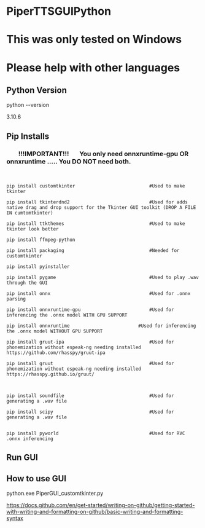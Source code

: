 # PiperTTSGUIPython


# This was only tested on Windows
# Please help with other languages

## Python Version
python --version

3.10.6

## Pip Installs
### &nbsp; &nbsp; &nbsp; &nbsp; !!!IMPORTANT!!! &nbsp; &nbsp; &nbsp; You only need onnxruntime-gpu OR onnxruntime ..... You DO NOT need both.
<br />

```
pip install	customtkinter							#Used to make tkinter

pip install tkinterdnd2								#Used for adds native drag and drop support for the Tkinter GUI toolkit (DROP A FILE IN cumtomtkinter)

pip install	ttkthemes								#Used to make tkinter look better

pip install ffmpeg-python

pip install packaging								#Needed for customtkinter

pip install pyinstaller

pip install pygame									#Used to play .wav through the GUI

pip	install	onnx									#Used for .onnx parsing

pip install onnxruntime-gpu							#Used for inferencing the .onnx model WITH GPU SUPPORT

pip install onnxruntime							#Used for inferencing the .onnx model WITHOUT GPU SUPPORT

pip install gruut-ipa								#Used for phonemization without espeak-ng needing installed			https://github.com/rhasspy/gruut-ipa

pip install gruut									#Used for phonemization without espeak-ng needing installed			https://rhasspy.github.io/gruut/



pip install soundfile								#Used for generating a .wav file

pip install scipy									#Used for generating a .wav file


pip install pyworld									#Used for RVC .onnx inferencing
```



## Run GUI


## How to use GUI
python.exe PiperGUI_customtkinter.py

https://docs.github.com/en/get-started/writing-on-github/getting-started-with-writing-and-formatting-on-github/basic-writing-and-formatting-syntax
